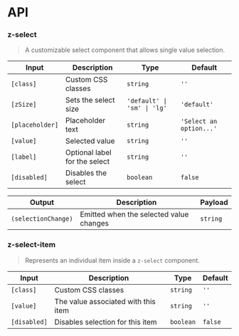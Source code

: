 # API

### z-select

> A customizable select component that allows single value selection.

| Input           | Description                   | Type                        | Default                 |
| --------------- | ----------------------------- | --------------------------- | ----------------------- |
| `[class]`       | Custom CSS classes            | `string`                    | `''`                    |
| `[zSize]`       | Sets the select size          | `'default' \| 'sm' \| 'lg'` | `'default'`             |
| `[placeholder]` | Placeholder text              | `string`                    | `'Select an option...'` |
| `[value]`       | Selected value                | `string`                    | `''`                    |
| `[label]`       | Optional label for the select | `string`                    | `''`                    |
| `[disabled]`    | Disables the select           | `boolean`                   | `false`                 |

| Output              | Description                             | Payload  |
| ------------------- | --------------------------------------- | -------- |
| `(selectionChange)` | Emitted when the selected value changes | `string` |

### z-select-item

> Represents an individual item inside a `z-select` component.

| Input        | Description                         | Type      | Default |
| ------------ | ----------------------------------- | --------- | ------- |
| `[class]`    | Custom CSS classes                  | `string`  | `''`    |
| `[value]`    | The value associated with this item | `string`  | `''`    |
| `[disabled]` | Disables selection for this item    | `boolean` | `false` |
